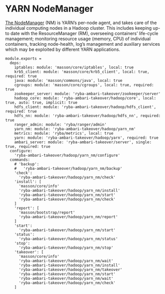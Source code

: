 
# YARN NodeManager

[The NodeManager](http://hadoop.apache.org/docs/current/hadoop-yarn/hadoop-yarn-site/YARN.htm) (NM) is YARN’s per-node agent,
and takes care of the individual
computing nodes in a Hadoop cluster. This includes keeping up-to date with the
ResourceManager (RM), overseeing containers’ life-cycle management; monitoring
resource usage (memory, CPU) of individual containers, tracking node-health,
log’s management and auxiliary services which may be exploited by different YARN
applications.

    module.exports =
      deps:
        iptables: module: 'masson/core/iptables', local: true
        krb5_client: module: 'masson/core/krb5_client', local: true, required: true
        java: module: 'masson/commons/java', local: true
        cgroups: module: 'masson/core/cgroups', local: true, required: true
        zookeeper_server: module: 'ryba-ambari-takeover/zookeeper/server'
        hadoop_core: module: 'ryba-ambari-takeover/hadoop/core', local: true, auto: true, implicit: true
        hdfs_client: module: 'ryba-ambari-takeover/hadoop/hdfs_client', required: true
        hdfs_nn: module: 'ryba-ambari-takeover/hadoop/hdfs_nn', required: true
        ranger_admin: module: 'ryba/ranger/admin'
        yarn_nm: module: 'ryba-ambari-takeover/hadoop/yarn_nm'
        metrics: module: 'ryba/metrics', local: true
        yarn: module: 'ryba-ambari-takeover/hadoop/yarn', required: true
        ambari_server: module: 'ryba-ambari-takeover/server', single: true, required: true
      configure:
        'ryba-ambari-takeover/hadoop/yarn_nm/configure'
      commands:
        # 'backup':
        #   'ryba-ambari-takeover/hadoop/yarn_nm/backup'
        'check':
          'ryba-ambari-takeover/hadoop/yarn_nm/check'
        'install': [
          'masson/core/info'
          'ryba-ambari-takeover/hadoop/yarn_nm/install'
          'ryba-ambari-takeover/hadoop/yarn_nm/start'
          'ryba-ambari-takeover/hadoop/yarn_nm/check'
        ]
        'report': [
          'masson/bootstrap/report'
          'ryba-ambari-takeover/hadoop/yarn_nm/report'
        ]
        'start':
          'ryba-ambari-takeover/hadoop/yarn_nm/start'
        'status':
          'ryba-ambari-takeover/hadoop/yarn_nm/status'
        'stop':
          'ryba-ambari-takeover/hadoop/yarn_nm/stop'
        'takeover': [
          'masson/core/info'
          'ryba-ambari-takeover/hadoop/yarn_nm/wait'
          'ryba-ambari-takeover/hadoop/yarn_nm/install'
          'ryba-ambari-takeover/hadoop/yarn_nm/takeover'
          'ryba-ambari-takeover/hadoop/yarn_nm/start'
          'ryba-ambari-takeover/hadoop/yarn_nm/wait'
          'ryba-ambari-takeover/hadoop/yarn_nm/check'
        ]